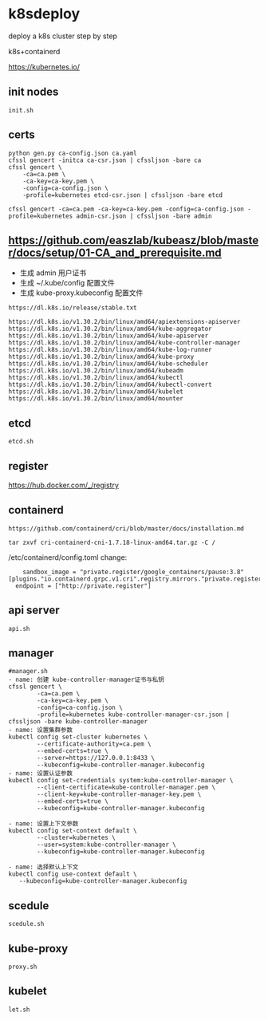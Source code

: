 # k8sdeploy
deploy a k8s cluster step by step


k8s+containerd


https://kubernetes.io/

## init nodes

```
init.sh
```

## certs
```
python gen.py ca-config.json ca.yaml
cfssl gencert -initca ca-csr.json | cfssljson -bare ca
cfssl gencert \
    -ca=ca.pem \
    -ca-key=ca-key.pem \
    -config=ca-config.json \
    -profile=kubernetes etcd-csr.json | cfssljson -bare etcd

cfssl gencert -ca=ca.pem -ca-key=ca-key.pem -config=ca-config.json -profile=kubernetes admin-csr.json | cfssljson -bare admin

```
## https://github.com/easzlab/kubeasz/blob/master/docs/setup/01-CA_and_prerequisite.md
* 生成 admin 用户证书
* 生成 ~/.kube/config 配置文件
* 生成 kube-proxy.kubeconfig 配置文件


```
https://dl.k8s.io/release/stable.txt

https://dl.k8s.io/v1.30.2/bin/linux/amd64/apiextensions-apiserver
https://dl.k8s.io/v1.30.2/bin/linux/amd64/kube-aggregator
https://dl.k8s.io/v1.30.2/bin/linux/amd64/kube-apiserver
https://dl.k8s.io/v1.30.2/bin/linux/amd64/kube-controller-manager
https://dl.k8s.io/v1.30.2/bin/linux/amd64/kube-log-runner
https://dl.k8s.io/v1.30.2/bin/linux/amd64/kube-proxy
https://dl.k8s.io/v1.30.2/bin/linux/amd64/kube-scheduler
https://dl.k8s.io/v1.30.2/bin/linux/amd64/kubeadm
https://dl.k8s.io/v1.30.2/bin/linux/amd64/kubectl
https://dl.k8s.io/v1.30.2/bin/linux/amd64/kubectl-convert
https://dl.k8s.io/v1.30.2/bin/linux/amd64/kubelet
https://dl.k8s.io/v1.30.2/bin/linux/amd64/mounter
```




## etcd
```
etcd.sh
```

## register
https://hub.docker.com/_/registry

## containerd
```
https://github.com/containerd/cri/blob/master/docs/installation.md

tar zxvf cri-containerd-cni-1.7.18-linux-amd64.tar.gz -C /
```
/etc/containerd/config.toml
change:
```
    sandbox_image = "private.register/google_containers/pause:3.8"
[plugins."io.containerd.grpc.v1.cri".registry.mirrors."private.register"]
  endpoint = ["http://private.register"]
```

## api server
```
api.sh
```

## manager
```
#manager.sh
- name: 创建 kube-controller-manager证书与私钥
cfssl gencert \
        -ca=ca.pem \
        -ca-key=ca-key.pem \
        -config=ca-config.json \
        -profile=kubernetes kube-controller-manager-csr.json | cfssljson -bare kube-controller-manager
- name: 设置集群参数
kubectl config set-cluster kubernetes \
        --certificate-authority=ca.pem \
        --embed-certs=true \
        --server=https://127.0.0.1:8433 \
        --kubeconfig=kube-controller-manager.kubeconfig
- name: 设置认证参数
kubectl config set-credentials system:kube-controller-manager \
        --client-certificate=kube-controller-manager.pem \
        --client-key=kube-controller-manager-key.pem \
        --embed-certs=true \
        --kubeconfig=kube-controller-manager.kubeconfig

- name: 设置上下文参数
kubectl config set-context default \
        --cluster=kubernetes \
        --user=system:kube-controller-manager \
        --kubeconfig=kube-controller-manager.kubeconfig

- name: 选择默认上下文
kubectl config use-context default \
   --kubeconfig=kube-controller-manager.kubeconfig
```

## scedule
```
scedule.sh
```

## kube-proxy
```
proxy.sh
```

## kubelet
```
let.sh
```